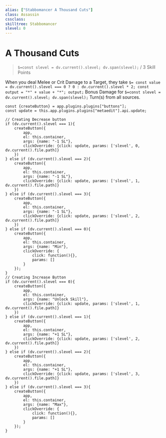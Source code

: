 ```yaml
---
alias: ["Stabbomancer A Thousand Cuts"]
class: Assassin
cssclass: 
skilltree: Stabbomancer
slevel: 0
---
```

# A Thousand Cuts
> `$=const slevel = dv.current().slevel; dv.span(slevel);` / 3 Skill Points

When you deal Melee or Crit Damage to a Target, they take `$= const value = dv.current().slevel === 0 ? 0 : dv.current().slevel * 2; const output = "*" + value + "*"; output;` Bonus Damage for `$=const slevel = dv.current().slevel; dv.span(slevel);` Turn(s) from all sources.

```dataviewjs
const {createButton} = app.plugins.plugins["buttons"];
const update = this.app.plugins.plugins["metaedit"].api.update;

// Creating Decrease button
if (dv.current().slevel === 1){
    createButton({
        app,
        el: this.container,
        args: {name: "-1 SL"}, 
        clickOverride: {click: update, params: ['slevel', 0, dv.current().file.path]}
    })
} else if (dv.current().slevel === 2){
    createButton({
        app,
        el: this.container,
        args: {name: "-1 SL"}, 
        clickOverride: {click: update, params: ['slevel', 1, dv.current().file.path]}
    })
} else if (dv.current().slevel === 3){
    createButton({
        app,
        el: this.container,
        args: {name: "-1 SL"}, 
        clickOverride: {click: update, params: ['slevel', 2, dv.current().file.path]}
    })
} else if (dv.current().slevel === 0){
    createButton({
        app,
        el: this.container,
        args: {name: "Min"}, 
        clickOverride: {
            click: function(){},
            params: []
        }
    });
}
// Creating Increase Button
if (dv.current().slevel === 0){
    createButton({
        app,
        el: this.container,
        args: {name: "Unlock Skill"}, 
        clickOverride: {click: update, params: ['slevel', 1, dv.current().file.path]}
    })
} else if (dv.current().slevel === 1){
    createButton({
        app,
        el: this.container,
        args: {name: "+1 SL"}, 
        clickOverride: {click: update, params: ['slevel', 2, dv.current().file.path]}
    })
} else if (dv.current().slevel === 2){
    createButton({
        app,
        el: this.container,
        args: {name: "+1 SL"}, 
        clickOverride: {click: update, params: ['slevel', 3, dv.current().file.path]}
    })
} else if (dv.current().slevel === 3){
    createButton({
        app,
        el: this.container,
        args: {name: "Max"}, 
        clickOverride: {
            click: function(){},
            params: []
        }
    });
}
```